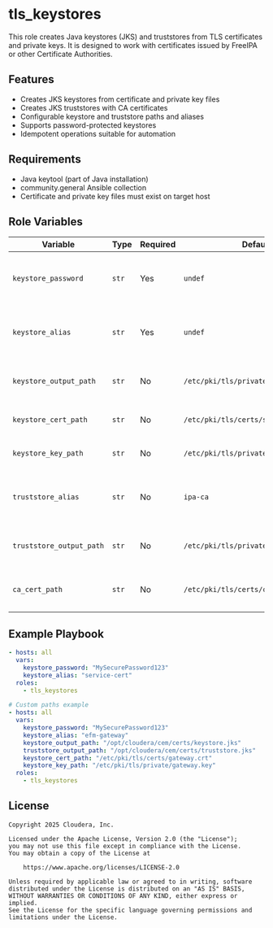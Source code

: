 # tls_keystores

This role creates Java keystores (JKS) and truststores from TLS certificates and private keys. It is designed to work with certificates issued by FreeIPA or other Certificate Authorities.

## Features
- Creates JKS keystores from certificate and private key files
- Creates JKS truststores with CA certificates 
- Configurable keystore and truststore paths and aliases
- Supports password-protected keystores
- Idempotent operations suitable for automation

## Requirements
- Java keytool (part of Java installation)
- community.general Ansible collection
- Certificate and private key files must exist on target host

## Role Variables

| Variable | Type | Required | Default | Description |
|----------|------|----------|---------|-------------|
| `keystore_password` | `str` | Yes | `undef` | Password for both keystore and truststore |
| `keystore_alias` | `str` | Yes | `undef` | Alias name for the certificate in the keystore |
| `keystore_output_path` | `str` | No | `/etc/pki/tls/private/keystore.jks` | Path to output JKS keystore file |
| `keystore_cert_path` | `str` | No | `/etc/pki/tls/certs/service.crt` | Path to the certificate file |
| `keystore_key_path` | `str` | No | `/etc/pki/tls/private/service.key` | Path to the private key file |
| `truststore_alias` | `str` | No | `ipa-ca` | Alias name for the CA certificate in the truststore |
| `truststore_output_path` | `str` | No | `/etc/pki/tls/private/truststore.jks` | Path to output JKS truststore file |
| `ca_cert_path` | `str` | No | `/etc/pki/tls/certs/ca.crt` | Path to the CA certificate file |

## Example Playbook

```yaml
- hosts: all
  vars:
    keystore_password: "MySecurePassword123"
    keystore_alias: "service-cert"
  roles:
    - tls_keystores

# Custom paths example
- hosts: all
  vars:
    keystore_password: "MySecurePassword123"
    keystore_alias: "efm-gateway"
    keystore_output_path: "/opt/cloudera/cem/certs/keystore.jks"
    truststore_output_path: "/opt/cloudera/cem/certs/truststore.jks"
    keystore_cert_path: "/etc/pki/tls/certs/gateway.crt"
    keystore_key_path: "/etc/pki/tls/private/gateway.key"
  roles:
    - tls_keystores
```

## License

```
Copyright 2025 Cloudera, Inc.

Licensed under the Apache License, Version 2.0 (the "License");
you may not use this file except in compliance with the License.
You may obtain a copy of the License at

    https://www.apache.org/licenses/LICENSE-2.0

Unless required by applicable law or agreed to in writing, software
distributed under the License is distributed on an "AS IS" BASIS,
WITHOUT WARRANTIES OR CONDITIONS OF ANY KIND, either express or implied.
See the License for the specific language governing permissions and
limitations under the License.
```
